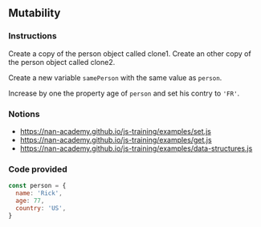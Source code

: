 ## Mutability

### Instructions

Create a copy of the person object called clone1.
Create an other copy of the person object called clone2.

Create a new variable `samePerson` with the same value as `person`.

Increase by one the property age of `person`
and set his contry to `'FR'`.


### Notions

- https://nan-academy.github.io/js-training/examples/set.js
- https://nan-academy.github.io/js-training/examples/get.js
- https://nan-academy.github.io/js-training/examples/data-structures.js


### Code provided
```js
const person = {
  name: 'Rick',
  age: 77,
  country: 'US',
}
```
